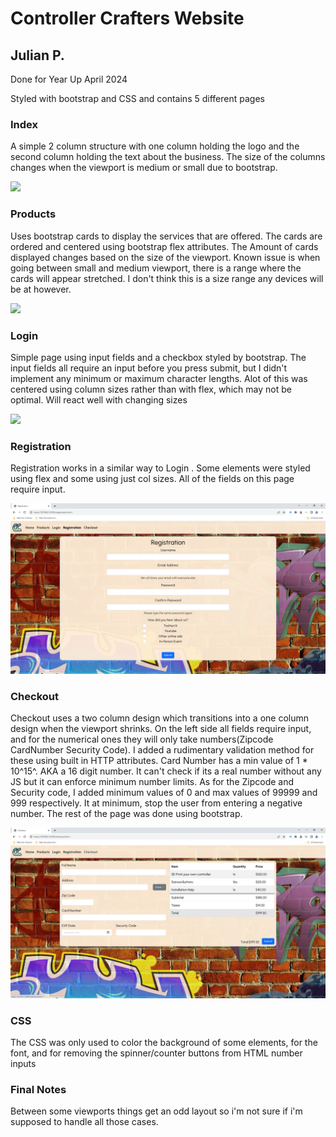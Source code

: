 # Controller Crafters Website
## Julian P.
Done for Year Up April 2024

Styled with bootstrap and CSS and contains 5 different pages

### Index

A simple 2 column structure with one column holding the logo and the second column holding the text about the business.
The size of the columns changes when the viewport is medium or small due to bootstrap.


![](images/readme_images/index_image.png)


### Products

Uses bootstrap cards to display the services that are offered. The cards are ordered and centered using bootstrap flex attributes. The Amount of cards displayed changes based on the size of the viewport. Known issue is when going between small and medium viewport, there is a range where the cards will appear stretched. I don't think this is a size range any devices will be at however.

![](images/readme_images/product_image.png)

### Login
Simple page using input fields and a checkbox styled by bootstrap. The input fields all require an input before you press submit, but I didn't implement any minimum or maximum character lengths. Alot of this was centered using column sizes rather than with flex, which may not be optimal. Will react well with changing sizes


![](images/readme_images/login_image.png)
### Registration
Registration works in a similar way to Login . Some elements were styled using flex and some using just col sizes. All of the fields on this page require input.


![](images/readme_images/registration_image.png)
### Checkout
Checkout uses a two column design which transitions into a one column design when the viewport shrinks. On the left side all fields require input, and for the numerical ones they will only take numbers(Zipcode CardNumber Security Code). I added a rudimentary validation method for these using built in HTTP attributes. Card Number has a min value of 1 * 10^15^. AKA a 16 digit number. It can't check if its a real number without any JS but it can enforce minimum number limits. As for the Zipcode and Security code, I added minimum values of 0 and max values of 99999 and 999 respectively. It at minimum, stop the user from entering a negative number. The rest of the page was done using bootstrap.

![](images/readme_images/checkout_image.png)
### CSS
The CSS was only used to color the background of some elements, for the font, and for removing the spinner/counter buttons from HTML number inputs




### Final Notes
Between some viewports things get an odd layout so i'm not sure if i'm supposed to handle all those cases.
